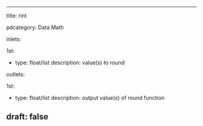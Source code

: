 --- 


title: rint

pdcategory: Data Math

inlets:

  1st:
  - type: float/list
    description: value(s) to round

outlets:

  1st:
  - type: float/list
    description: output value(s) of round function







draft: false
---